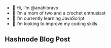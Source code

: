 - 👋 Hi, I’m @anahibravo
- 👀 I’m a mom of two and a crochet enthusiast 
- 🌱 I’m currently learning JavaScript
- 💞️ I’m looking to improve my coding skills


<!---
anahibravo/anahibravo is a ✨ special ✨ repository because its `README.md` (this file) appears on your GitHub profile.
You can click the Preview link to take a look at your changes.
--->

## Hashnode Blog Post
<!-- HASHNODE:START -->
<!-- HASHNODE:END -->
